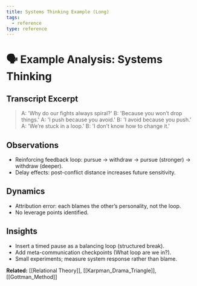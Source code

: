 ```yaml
---
title: Systems Thinking Example (Long)
tags:
  - reference
type: reference
---
```


<!-- @format -->

# 🗣 Example Analysis: Systems Thinking

## Transcript Excerpt

> A: 'Why do our fights always spiral?'
> B: 'Because you won’t drop things.'
> A: 'I push because you avoid.'
> B: 'I avoid because you push.'
> A: 'We’re stuck in a loop.'
> B: 'I don’t know how to change it.'

## Observations

- Reinforcing feedback loop: pursue → withdraw → pursue (stronger) → withdraw (deeper).
- Delay effects: post-conflict distance increases future sensitivity.

## Dynamics

- Attribution error: each blames the other’s personality, not the loop.
- No leverage points identified.

## Insights

- Insert a timed pause as a balancing loop (structured break).
- Add meta-communication checkpoints (What loop are we in?).
- Small experiments; measure system response rather than blame.

**Related:** [[Relational Theory]], [[Karpman_Drama_Triangle]], [[Gottman_Method]]
